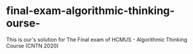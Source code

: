 # final-exam-algorithmic-thinking-ourse-
This is our's solution for The Final exam of HCMUS - Algorithmic Thinking Course (CNTN 2020)
